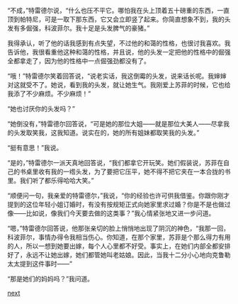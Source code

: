 
“不成，”特雷德尔说，“什么也压不平它。哪怕我在头上顶着五十磅重的东西，一直顶到帕特尼，可是一取下那东西，它又会立即竖了起来。你简直想象不到，我的头发有多倔强，科波菲尔。我十足是头发脾气的豪猪。”

我得承认，听了他的话我感到有点失望，不过他的和蔼的性格，也很讨我喜欢。我告诉他，我很看重他这种和蔼的性格，并且说，他的头发一定把他的性格中的倔强全都拿走了，因为他的性格中一点倔强劲都没有了。

“哦！”特雷德尔笑着回答说，“说老实话，我这倒霉的头发，说来话长呢。我婶婶对这就受不了。她说，看到我的头发，就让她生气。我刚爱上苏菲的时候，它也给我添了不少麻烦。不少麻烦！”

“她也讨厌你的头发吗？”

“她倒没有，”特雷德尔回答说，“可是她的那位大姐——就是那位大美人——尽拿我的头发取笑我，这我知道。说实在的，她的所有姐妹都取笑我的头发。”

“挺有意思！”我说。

“是的，”特雷德尔一派天真地回答说，“我们都拿它开玩笑。她们假装说，苏菲在自己的书桌里收有我的一绺头发，为了要把它压平，她不得不把它夹在一本合拢的书里。我们听了都乐得哈哈大笑。”

“顺便问一句，我亲爱的特雷德尔，”我说，“你的经验也许可供我借鉴。你跟你刚才提到的这位年轻小姐订婚时，有没有按规矩正式向她家里求过婚？你是不是也做过像——比如说，像我们今天要去做的这类事？”我心情紧张地又进一步问道。

“嗯，”特雷德尔回答说，他那张亲切的脸上悄悄地出现了阴沉的神色，“我那一回，科波菲尔，事情办得令我相当伤心。你知道，在那个家里，苏菲是个那么得力有用的人，所以一想到她要出嫁，每个人心里都不好受。事实上，在她们内部全都安排好了，永远不让她出嫁，她们都管她叫老姑娘。因此，当我十二分小心地向克鲁勒太太提到这件事时——”

“那是她们的妈妈吗？”我问道。

[next](page521)